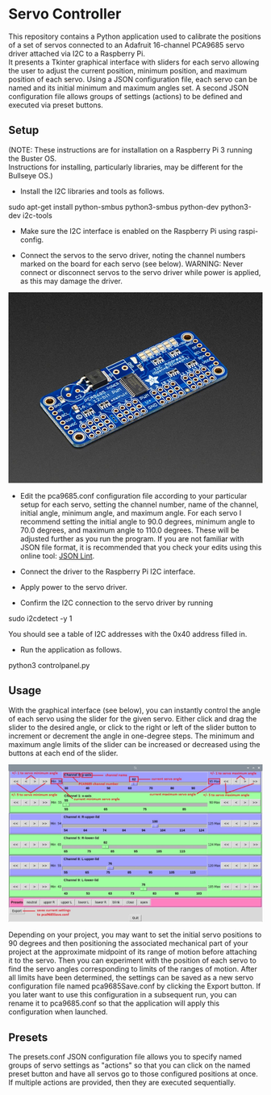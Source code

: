 # Servo Controller

This repository contains a Python application used to calibrate the positions of a set of servos 
connected to an Adafruit 16-channel PCA9685 servo driver attached via I2C to a Raspberry Pi.  
It presents a Tkinter graphical interface with sliders for each servo allowing the user to adjust 
the current position, minimum position, and maximum position of each servo.  Using a JSON 
configuration file, each servo can be named and its initial minimum and maximum angles set.  A 
second JSON configuration file allows groups of settings (actions) to be defined and executed via 
preset buttons.

## Setup

(NOTE: These instructions are for installation on a Raspberry Pi 3 running the Buster OS.  
Instructions for installing, particularly libraries, may be different for the Bullseye OS.)

* Install the I2C libraries and tools as follows.

sudo apt-get install python-smbus python3-smbus python-dev python3-dev i2c-tools

* Make sure the I2C interface is enabled on the Raspberry Pi using raspi-config.

* Connect the servos to the servo driver, noting the channel numbers marked on the board for each 
servo (see below).  WARNING: Never connect or disconnect servos to the servo driver while power 
is applied, as this may damage the driver.

![Adafruit 16-channel servo driver](adafruit-driver.jpg)

* Edit the pca9685.conf configuration file according to your particular setup for each servo, 
setting the channel number, name of the channel, initial angle, minimum angle, and maximum 
angle.  For each servo I recommend setting the initial angle to 90.0 degrees, minimum angle to 
70.0 degrees, and maximum angle to 110.0 degrees.  These will be adjusted further as you run the 
program.  If you are not familiar with JSON file format, it is recommended that you check your 
edits using this online tool: [JSON Lint](https://jsonlint.com/).

* Connect the driver to the Raspberry Pi I2C interface.

* Apply power to the servo driver.

* Confirm the I2C connection to the servo driver by running

sudo i2cdetect -y 1

You should see a table of I2C addresses with the 0x40 address filled in.

* Run the application as follows.

python3 controlpanel.py

## Usage

With the graphical interface (see below), you can instantly control the angle of each servo 
using the slider for the given servo.  Either click and drag the slider to the desired angle, 
or click to the right or left of the slider button to increment or decrement the angle in 
one-degree steps.  The minimum and maximum angle limits of the slider can be increased or 
decreased using the buttons at each end of the slider.

![Graphical Control Panel](control-panel-annotated.jpg)

Depending on your project, you may want to set the initial servo positions to 90 degrees and 
then positioning the associated mechanical part of your project at the approximate midpoint 
of its range of motion before attaching it to the servo.  Then you can experiment with the 
position of each servo to find the servo angles corresponding to limits of the ranges of 
motion.  After all limits have been determined, the settings can be saved as a new servo 
configuration file named pca9685Save.conf by clicking the Export button.  If you later want 
to use this configuration in a subsequent run, you can rename it to pca9685.conf so that 
the application will apply this configuration when launched.

## Presets

The presets.conf JSON configuration file allows you to specify named groups of servo settings 
as "actions" so that you can click on the named preset button and have all servos go to those 
configured positions at once. If multiple actions are provided, then they are executed 
sequentially.